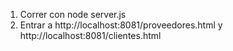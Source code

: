 1. Correr con node server.js
2. Entrar a http://localhost:8081/proveedores.html y http://localhost:8081/clientes.html
